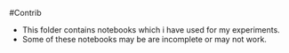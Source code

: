 #Contrib
* This folder contains notebooks which i have used for my experiments.
* Some of these notebooks may be are incomplete or may not work.